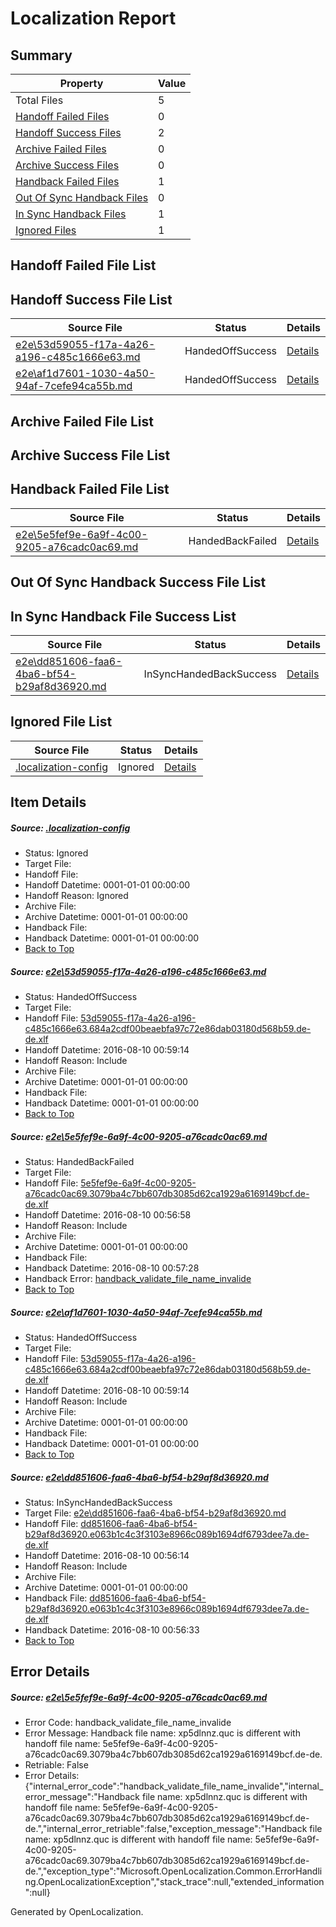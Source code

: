 # <a name='report-top'></a> Localization Report

## Summary
 Property | Value 
 -------- | ----- 
 Total Files | 5
[ Handoff Failed Files ](#handoff-failed-list)| 0
[ Handoff Success Files ](#handoff-success-list)| 2
[ Archive Failed Files ](#archive-failed-list)| 0
[ Archive Success Files ](#archive-success-list)| 0
[ Handback Failed Files ](#handback-failed-list)| 1
[ Out Of Sync Handback Files ](#outofsync-handback-success-list)| 0
[ In Sync Handback Files ](#insync-handback-success-list)| 1
[ Ignored Files ](#ignored-list)| 1

## <a name='handoff-failed-list'></a> Handoff Failed File List

## <a name='handoff-success-list'></a> Handoff Success File List
 Source File | Status | Details 
 ----------- | ------ | ------- 
 [e2e\53d59055-f17a-4a26-a196-c485c1666e63.md](https://github.com/OpenLocalizationTestOrg/oltest/blob/6ce45aa6f719c54abc72d8c9fe81b02c8c33a3f0/e2e/53d59055-f17a-4a26-a196-c485c1666e63.md) | HandedOffSuccess | [Details](#d01db0ec8ea2aefdd5fa9a8a862779f1c1ae32881)
 [e2e\af1d7601-1030-4a50-94af-7cefe94ca55b.md](https://github.com/OpenLocalizationTestOrg/oltest/blob/6ce45aa6f719c54abc72d8c9fe81b02c8c33a3f0/e2e/af1d7601-1030-4a50-94af-7cefe94ca55b.md) | HandedOffSuccess | [Details](#d01db0ec8ea2aefdd5fa9a8a862779f1c1ae32883)

## <a name='archive-failed-list'></a> Archive Failed File List

## <a name='archive-success-list'></a> Archive Success File List

## <a name='handback-failed-list'></a> Handback Failed File List
 Source File | Status | Details 
 ----------- | ------ | ------- 
 [e2e\5e5fef9e-6a9f-4c00-9205-a76cadc0ac69.md](https://github.com/OpenLocalizationTestOrg/oltest/blob/7e741433516029fc5781ab5345f2ad37bdc1031c/e2e/5e5fef9e-6a9f-4c00-9205-a76cadc0ac69.md) | HandedBackFailed | [Details](#fe099434bc6c93eb1ec6ca9a988227ea0119352a2)

## <a name='outofsync-handback-success-list'></a> Out Of Sync Handback Success File List

## <a name='insync-handback-success-list'></a> In Sync Handback File Success List
 Source File | Status | Details 
 ----------- | ------ | ------- 
 [e2e\dd851606-faa6-4ba6-bf54-b29af8d36920.md](https://github.com/OpenLocalizationTestOrg/oltest/blob/50727a3ef0126366bf584745747a7b6ffe6513ad/e2e/dd851606-faa6-4ba6-bf54-b29af8d36920.md) | InSyncHandedBackSuccess | [Details](#8d750de2c6b12d99792b249dfb89744e19f25ebe4)

## <a name='ignored-list'></a> Ignored File List
 Source File | Status | Details 
 ----------- | ------ | ------- 
 [.localization-config](https://github.com/OpenLocalizationTestOrg/oltest/blob/6ce45aa6f719c54abc72d8c9fe81b02c8c33a3f0/.localization-config) | Ignored | [Details](#3d4f252ac210baf56311d7e97dcc2db10974dbd20)

## Item Details
##### <a name='3d4f252ac210baf56311d7e97dcc2db10974dbd20'></a> Source: [.localization-config](https://github.com/OpenLocalizationTestOrg/oltest/blob/6ce45aa6f719c54abc72d8c9fe81b02c8c33a3f0/.localization-config)
* Status: Ignored
* Target File: 
* Handoff File: 
* Handoff Datetime: 0001-01-01 00:00:00
* Handoff Reason: Ignored
* Archive File: 
* Archive Datetime: 0001-01-01 00:00:00
* Handback File: 
* Handback Datetime: 0001-01-01 00:00:00
* [Back to Top](#report-top)

##### <a name='d01db0ec8ea2aefdd5fa9a8a862779f1c1ae32881'></a> Source: [e2e\53d59055-f17a-4a26-a196-c485c1666e63.md](https://github.com/OpenLocalizationTestOrg/oltest/blob/6ce45aa6f719c54abc72d8c9fe81b02c8c33a3f0/e2e/53d59055-f17a-4a26-a196-c485c1666e63.md)
* Status: HandedOffSuccess
* Target File: 
* Handoff File: [53d59055-f17a-4a26-a196-c485c1666e63.684a2cdf00beaebfa97c72e86dab03180d568b59.de-de.xlf](https://github.com/OpenLocalizationTestOrg/olhandoff-e2e/blob/5aa10951743d186c4988163ba5598aeb5d4b4b7c/ol-handoff/OpenLocalizationTestOrg/ol-test-dede/ci/ht/53d59055-f17a-4a26-a196-c485c1666e63.684a2cdf00beaebfa97c72e86dab03180d568b59.de-de.xlf)
* Handoff Datetime: 2016-08-10 00:59:14
* Handoff Reason: Include
* Archive File: 
* Archive Datetime: 0001-01-01 00:00:00
* Handback File: 
* Handback Datetime: 0001-01-01 00:00:00
* [Back to Top](#report-top)

##### <a name='fe099434bc6c93eb1ec6ca9a988227ea0119352a2'></a> Source: [e2e\5e5fef9e-6a9f-4c00-9205-a76cadc0ac69.md](https://github.com/OpenLocalizationTestOrg/oltest/blob/7e741433516029fc5781ab5345f2ad37bdc1031c/e2e/5e5fef9e-6a9f-4c00-9205-a76cadc0ac69.md)
* Status: HandedBackFailed
* Target File: 
* Handoff File: [5e5fef9e-6a9f-4c00-9205-a76cadc0ac69.3079ba4c7bb607db3085d62ca1929a6169149bcf.de-de.xlf](https://github.com/OpenLocalizationTestOrg/olhandoff-e2e/blob/b9a578fc297b3c2645c4d3e7bb51b6af0194ad4d/ol-handoff/OpenLocalizationTestOrg/ol-test-dede/ci/ht/5e5fef9e-6a9f-4c00-9205-a76cadc0ac69.3079ba4c7bb607db3085d62ca1929a6169149bcf.de-de.xlf)
* Handoff Datetime: 2016-08-10 00:56:58
* Handoff Reason: Include
* Archive File: 
* Archive Datetime: 0001-01-01 00:00:00
* Handback File: 
* Handback Datetime: 2016-08-10 00:57:28
* Handback Error: [handback_validate_file_name_invalide](#fe099434bc6c93eb1ec6ca9a988227ea0119352a2handback_validate_file_name_invalide)
* [Back to Top](#report-top)

##### <a name='d01db0ec8ea2aefdd5fa9a8a862779f1c1ae32883'></a> Source: [e2e\af1d7601-1030-4a50-94af-7cefe94ca55b.md](https://github.com/OpenLocalizationTestOrg/oltest/blob/6ce45aa6f719c54abc72d8c9fe81b02c8c33a3f0/e2e/af1d7601-1030-4a50-94af-7cefe94ca55b.md)
* Status: HandedOffSuccess
* Target File: 
* Handoff File: [53d59055-f17a-4a26-a196-c485c1666e63.684a2cdf00beaebfa97c72e86dab03180d568b59.de-de.xlf](https://github.com/OpenLocalizationTestOrg/olhandoff-e2e/blob/5aa10951743d186c4988163ba5598aeb5d4b4b7c/ol-handoff/OpenLocalizationTestOrg/ol-test-dede/ci/ht/53d59055-f17a-4a26-a196-c485c1666e63.684a2cdf00beaebfa97c72e86dab03180d568b59.de-de.xlf)
* Handoff Datetime: 2016-08-10 00:59:14
* Handoff Reason: Include
* Archive File: 
* Archive Datetime: 0001-01-01 00:00:00
* Handback File: 
* Handback Datetime: 0001-01-01 00:00:00
* [Back to Top](#report-top)

##### <a name='8d750de2c6b12d99792b249dfb89744e19f25ebe4'></a> Source: [e2e\dd851606-faa6-4ba6-bf54-b29af8d36920.md](https://github.com/OpenLocalizationTestOrg/oltest/blob/50727a3ef0126366bf584745747a7b6ffe6513ad/e2e/dd851606-faa6-4ba6-bf54-b29af8d36920.md)
* Status: InSyncHandedBackSuccess
* Target File: [e2e\dd851606-faa6-4ba6-bf54-b29af8d36920.md](https://github.com/OpenLocalizationTestOrg/ol-test-dede/blob/e5755b708be0fc3feb97011ae86364d28b52f64b/e2e/dd851606-faa6-4ba6-bf54-b29af8d36920.md)
* Handoff File: [dd851606-faa6-4ba6-bf54-b29af8d36920.e063b1c4c3f3103e8966c089b1694df6793dee7a.de-de.xlf](https://github.com/OpenLocalizationTestOrg/olhandoff-e2e/blob/de6e296176a43eae641ec267d0e5da46734f355d/ol-handoff/OpenLocalizationTestOrg/ol-test-dede/ci/ht/dd851606-faa6-4ba6-bf54-b29af8d36920.e063b1c4c3f3103e8966c089b1694df6793dee7a.de-de.xlf)
* Handoff Datetime: 2016-08-10 00:56:14
* Handoff Reason: Include
* Archive File: 
* Archive Datetime: 0001-01-01 00:00:00
* Handback File: [dd851606-faa6-4ba6-bf54-b29af8d36920.e063b1c4c3f3103e8966c089b1694df6793dee7a.de-de.xlf](https://github.com/OpenLocalizationTestOrg/olhandback-e2e/blob/59a8e3937b4eca919c309b19c3b6fcc05b1bec6f/ol-handback/OpenLocalizationTestOrg/ol-test-dede/ci/ht/dd851606-faa6-4ba6-bf54-b29af8d36920.e063b1c4c3f3103e8966c089b1694df6793dee7a.de-de.xlf)
* Handback Datetime: 2016-08-10 00:56:33
* [Back to Top](#report-top)


## Error Details
##### <a name='fe099434bc6c93eb1ec6ca9a988227ea0119352a2handback_validate_file_name_invalide'></a> Source: [e2e\5e5fef9e-6a9f-4c00-9205-a76cadc0ac69.md](#fe099434bc6c93eb1ec6ca9a988227ea0119352a2)
* Error Code: handback_validate_file_name_invalide
* Error Message: Handback file name: xp5dlnnz.quc is different with handoff file name: 5e5fef9e-6a9f-4c00-9205-a76cadc0ac69.3079ba4c7bb607db3085d62ca1929a6169149bcf.de-de.
* Retriable: False
* Error Details: {"internal_error_code":"handback_validate_file_name_invalide","internal_error_message":"Handback file name: xp5dlnnz.quc is different with handoff file name: 5e5fef9e-6a9f-4c00-9205-a76cadc0ac69.3079ba4c7bb607db3085d62ca1929a6169149bcf.de-de.","internal_error_retriable":false,"exception_message":"Handback file name: xp5dlnnz.quc is different with handoff file name: 5e5fef9e-6a9f-4c00-9205-a76cadc0ac69.3079ba4c7bb607db3085d62ca1929a6169149bcf.de-de.","exception_type":"Microsoft.OpenLocalization.Common.ErrorHandling.OpenLocalizationException","stack_trace":null,"extended_information":null}


Generated by OpenLocalization.
